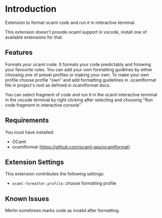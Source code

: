 # Introduction

Extension to format ocaml code and run it in interactive terminal.

This extension doesn't provide ocaml support in vscode, install one of available extensions for that.

## Features

Formats your ocaml code.
It formats your code predictably and folowing your favourite rules.
You can add your own formatting guidlines by either choosing one of preset profiles or making your own.
To make your own profile choose profile "own" and add formatting guidelines in .ocamlformat file in project's root as defined in ocamlformat docs. 

You can select fragment of code and run it in the ocaml interactive terminal in the vscode terminal by right clicking after selecting and choosing "Run code fragment in interactive console"

## Requirements
You must have installed:
* OCaml
* ocamlformat (https://github.com/ocaml-ppx/ocamlformat).

## Extension Settings

This extension contributes the following settings:

* `ocaml-formatter.profile`: choose formatting profile

## Known Issues

Merlin sometimes marks code as invalid after formatting
